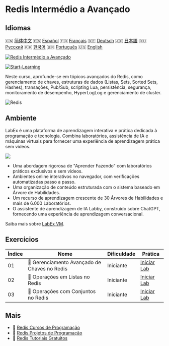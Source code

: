 # Redis Intermédio a Avançado

## Idiomas

🇨🇳 [简体中文](README_zh.md) 🇪🇸 [Español](README_es.md) 🇫🇷 [Français](README_fr.md) 🇩🇪 [Deutsch](README_de.md) 🇯🇵 [日本語](README_ja.md) 🇷🇺 [Русский](README_ru.md) 🇰🇷 [한국어](README_ko.md) 🇧🇷 [Português](README_pt.md) 🇺🇸 [English](README.md) 

[![Redis Intermédio a Avançado](https://cover-creator.labex.io/redis-intermediate-to-advanced.png?lang=pt)](https://labex.io/pt/courses/redis-intermediate-to-advanced)

[![Start-Learning](https://img.shields.io/badge/Start-Learning-whitesmoke?style=for-the-badge)](https://labex.io/pt/courses/redis-intermediate-to-advanced)

Neste curso, aprofunde-se em tópicos avançados do Redis, como gerenciamento de chaves, estruturas de dados (Listas, Sets, Sorted Sets, Hashes), transações, Pub/Sub, scripting Lua, persistência, segurança, monitoramento de desempenho, HyperLogLog e gerenciamento de cluster.

![Redis](https://img.shields.io/badge/Redis-whitesmoke?style=for-the-badge&logo=redis)


## Ambiente

LabEx é uma plataforma de aprendizagem interativa e prática dedicada à programação e tecnologia. Combina laboratórios, assistência de IA e máquinas virtuais para fornecer uma experiência de aprendizagem prática sem vídeos.

![](https://tutorial-screenshot.getvm.io/images/vm-1725247253.png)

- Uma abordagem rigorosa de "Aprender Fazendo" com laboratórios práticos exclusivos e sem vídeos.
- Ambientes online interativos no navegador, com verificações automatizadas passo a passo.
- Uma organização de conteúdo estruturada com o sistema baseado em Árvore de Habilidades.
- Um recurso de aprendizagem crescente de 30 Árvores de Habilidades e mais de 6.000 Laboratórios.
- O assistente de aprendizagem de IA Labby, construído sobre ChatGPT, fornecendo uma experiência de aprendizagem conversacional.

Saiba mais sobre [LabEx VM](https://support.labex.io/using-labex/virtual-machine).

## Exercícios

|   Índice | Nome                                         | Dificuldade   | Prática                                                                                                            |
|----------|----------------------------------------------|---------------|--------------------------------------------------------------------------------------------------------------------|
|       01 | 📖 Gerenciamento Avançado de Chaves no Redis | Iniciante     | <a target='_blank' href='https://labex.io/pt/tutorials/redis-redis-advanced-key-management-552094'>Iniciar Lab</a> |
|       02 | 📖 Operações em Listas no Redis              | Iniciante     | <a target='_blank' href='https://labex.io/pt/tutorials/redis-redis-list-operations-552098'>Iniciar Lab</a>         |
|       03 | 📖 Operações com Conjuntos no Redis          | Iniciante     | <a target='_blank' href='https://labex.io/pt/tutorials/redis-redis-set-operations-552104'>Iniciar Lab</a>          |

## Mais

- 🔗 [Redis Cursos de Programação](https://github.com/labex-labs/awesome-programming-courses)
- 🔗 [Redis Projetos de Programação](https://github.com/labex-labs/awesome-programming-projects)
- 🔗 [Redis Tutoriais Gratuitos](https://github.com/labex-labs/redis-free-tutorials)

